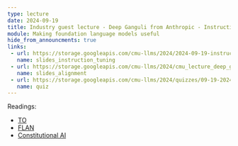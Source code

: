 ```yaml
---
type: lecture
date: 2024-09-19
title: Industry guest lecture - Deep Ganguli from Anthropic - Instruction tuning and alignment
module: Making foundation language models useful
hide_from_announcments: true
links: 
 - url: https://storage.googleapis.com/cmu-llms/2024/2024-09-19-instruction-tuning.pdf  
   name: slides_instruction_tuning  
 - url: https://storage.googleapis.com/cmu-llms/2024/cmu_lecture_deep_ganguli_09_19_24.pdf  
   name: slides_alignment  
 - url: https://storage.googleapis.com/cmu-llms/2024/quizzes/09-19-2024.pdf  
   name: quiz  
---
```

Readings:
 - [TO](https://arxiv.org/abs/2110.08207)
 - [FLAN](https://arxiv.org/pdf/2109.01652)
 - [Constitutional AI](https://www.anthropic.com/research/constitutional-ai-harmlessness-from-ai-feedback)
